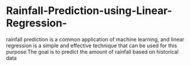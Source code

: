 # Rainfall-Prediction-using-Linear-Regression-
rainfall prediction is a common application of machine learning, and linear regression is a simple and effective technique that can be used for this purpose.The goal is to predict the amount of rainfall based on historical data
